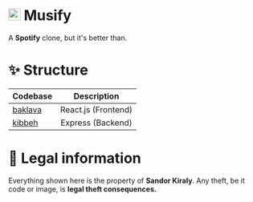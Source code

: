 <h1 align="left">
	<img src="https://icons.iconarchive.com/icons/designbolts/ios8-style-social/256/Spotify-icon.png" width="24" height="24" style="border:4px"/>
	<b>Musify</b>
</h1>

<p align="left">
	A <b>Spotify</b> clone, but it's better than.
</p>

<h1 align="left">
	✨ Structure
</h1>

| Codebase             |        Description    |
| :------------------- | :-------------------: |
| [baklava](baklava)   |   React.js (Frontend) |
| [kibbeh](kibbeh)     |   Express (Backend)   |

<h1 align="left">🔖 Legal information</h1>
<p align="left">
	Everything shown here is the property of <b>Sandor Kiraly</b>.
	Any theft, be it code or image, is  <b>legal theft
	consequences. </b>
</p>
